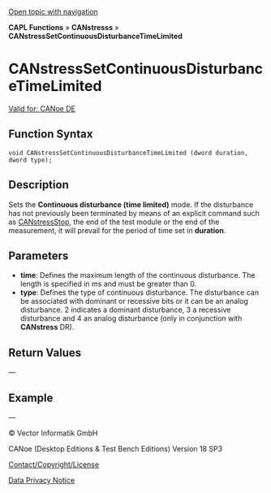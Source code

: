 [Open topic with navigation](../../../../../CANoeDEFamily.htm#Topics/CAPLFunctions/CANstress/Functions/CAPLfunctionCANstressSetContinuousDisturbanceTimelimited.md)

**CAPL Functions** » **CANstresss** » **CANstressSetContinuousDisturbanceTimeLimited**

# CANstressSetContinuousDisturbanceTimeLimited

[Valid for: CANoe DE](../../../Shared/FeatureAvailability.md)

## Function Syntax

```plaintext
void CANstressSetContinuousDisturbanceTimeLimited (dword duration, dword type);
```

## Description

Sets the **Continuous disturbance (time limited)** mode. If the disturbance has not previously been terminated by means of an explicit command such as [CANstressStop](CAPLfunctionCANstressStop.md), the end of the test module or the end of the measurement, it will prevail for the period of time set in **duration**.

## Parameters

- **time**: Defines the maximum length of the continuous disturbance. The length is specified in ms and must be greater than 0.
- **type**: Defines the type of continuous disturbance. The disturbance can be associated with dominant or recessive bits or it can be an analog disturbance. 2 indicates a dominant disturbance, 3 a recessive disturbance and 4 an analog disturbance (only in conjunction with **CANstress** DR).

## Return Values

—

## Example

—

© Vector Informatik GmbH

CANoe (Desktop Editions & Test Bench Editions) Version 18 SP3

[Contact/Copyright/License](../../../Shared/ContactCopyrightLicense.md)

[Data Privacy Notice](https://www.vector.com/int/en/company/get-info/privacy-policy/)